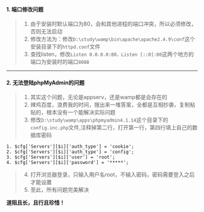 #### 1. 端口修改问题
>1. 由于安装时默认端口为80，会和其他进程的端口冲突，所以必须修改，否则无法启动
>2. 修改方法为：修改`D:\study\wamp\bin\apache\apache2.4.9\conf`这个安装目录下的`httpd.conf`文件
>3. 查找listen，修改`Listen 0.0.0.0:80，Listen [::0]:80`这两个地方的端口为安装时的端口`8088`
***
#### 2. 无法登陆phpMyAdmin的问题
>1. 其实这个问题，无论是appserv，还是wamp都是会存在的
>2. 辣鸡百度，浪费我的时间，搜出来一堆答案，全都是互相抄袭，复制粘贴的，根本没有一个能解决实际问题
>3. 修改`D:\study\wamp\apps\phpmyadmin4.1.14`这个目录下的`config.inc.php`文件,注释掉第二行，打开第一行，第四行填上自己的数据库密码
```
1. $cfg['Servers'][$i]['auth_type'] = 'cookie';
2. $cfg['Servers'][$i]['auth_type'] = 'config';
3. $cfg['Servers'][$i]['user'] = 'root';
4. $cfg['Servers'][$i]['password'] = '*****';
```
>4. 打开浏览器登录，只输入用户名root，不输入密码，密码需要登入之后才能设置
>5. 至此，所有问题完美解决

**道阻且长，且行且珍惜！**
